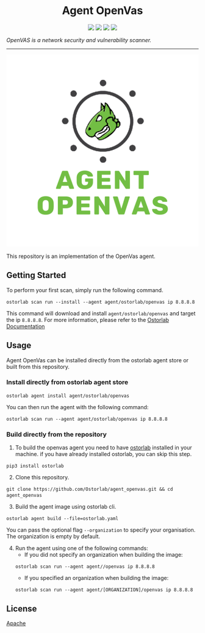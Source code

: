 
<h1 align="center">Agent OpenVas</h1>

<p align="center">
<img src="https://img.shields.io/badge/License-Apache_2.0-brightgreen.svg">
<img src="https://img.shields.io/github/languages/top/ostorlab/agent_openvas">
<img src="https://img.shields.io/github/stars/ostorlab/agent_openvas">
<img src="https://img.shields.io/badge/PRs-welcome-brightgreen.svg">
</p>

_OpenVAS is a network security and vulnerability scanner._

---

<p align="center">
<img src="https://github.com/Ostorlab/agent_openvas/blob/main/images/logo.png" alt="agent-openvas" />
</p>

This repository is an implementation of the OpenVas agent.

## Getting Started
To perform your first scan, simply run the following command.
```shell
ostorlab scan run --install --agent agent/ostorlab/openvas ip 8.8.8.8
```

This command will download and install `agent/ostorlab/openvas` and target the ip `8.8.8.8`.
For more information, please refer to the [Ostorlab Documentation](https://github.com/Ostorlab/ostorlab/blob/main/README.md)


## Usage

Agent OpenVas can be installed directly from the ostorlab agent store or built from this repository.

 ### Install directly from ostorlab agent store

 ```shell
 ostorlab agent install agent/ostorlab/openvas
 ```

You can then run the agent with the following command:
```shell
ostorlab scan run --agent agent/ostorlab/openvas ip 8.8.8.8
```


### Build directly from the repository

 1. To build the openvas agent you need to have [ostorlab](https://pypi.org/project/ostorlab/) installed in your machine.  if you have already installed ostorlab, you can skip this step.

```shell
pip3 install ostorlab
```

 2. Clone this repository.

```shell
git clone https://github.com/Ostorlab/agent_openvas.git && cd agent_openvas
```

 3. Build the agent image using ostorlab cli.

 ```shell
 ostorlab agent build --file=ostorlab.yaml
 ```
 You can pass the optional flag `--organization` to specify your organisation. The organization is empty by default.

 4. Run the agent using one of the following commands:
	 * If you did not specify an organization when building the image:
      ```shell
      ostorlab scan run --agent agent//openvas ip 8.8.8.8
      ```
	 * If you specified an organization when building the image:
      ```shell
      ostorlab scan run --agent agent/[ORGANIZATION]/openvas ip 8.8.8.8
      ```


## License
[Apache](./LICENSE)

